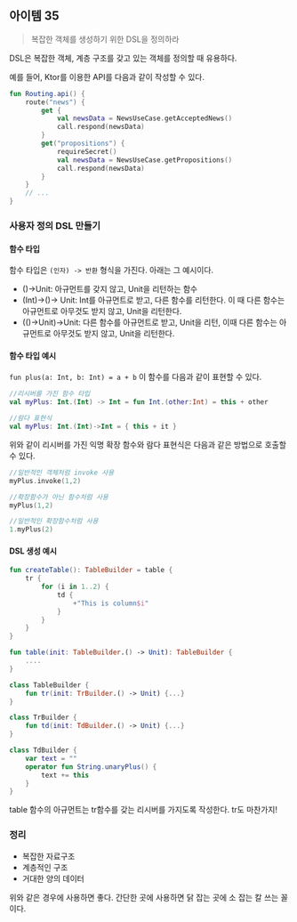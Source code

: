 ## 아이템 35
> 복잡한 객체를 생성하기 위한 DSL을 정의하라

DSL은 복잡한 객체, 계층 구조를 갖고 있는 객체를 정의할 때 유용하다.

예를 들어, Ktor를 이용한 API를 다음과 같이 작성할 수 있다.

```kotlin
fun Routing.api() {
    route("news") {
        get {
            val newsData = NewsUseCase.getAcceptedNews()
            call.respond(newsData)
        }
        get("propositions") {
            requireSecret()
            val newsData = NewsUseCase.getPropositions()
            call.respond(newsData)
        }
    }
    // ...
}
```

### 사용자 정의 DSL 만들기


#### 함수 타입
함수 타입은 `(인자) -> 반환` 형식을 가진다. 아래는 그 예시이다.

* ()->Unit: 아규먼트를 갖지 않고, Unit을 리턴하는 함수
* (Int)->()-> Unit: Int를 아규먼트로 받고, 다른 함수를 리턴한다. 이 때 다른 함수는 아규먼트로 아무것도 받지 않고, Unit을 리턴한다.
* (()->Unit)->Unit: 다른 함수를 아규먼트로 받고, Unit을 리턴, 이때 다른 함수는 아규먼트로 아무것도 받지 않고, Unit을 리턴한다.

#### 함수 타입 예시
`fun plus(a: Int, b: Int) = a + b` 이 함수를 다음과 같이 표현할 수 있다.


```kotlin
//리시버를 가진 함수 타입
val myPlus: Int.(Int) -> Int = fun Int.(other:Int) = this + other

//람다 표현식
val myPlus: Int.(Int)->Int = { this + it }
```

위와 같이 리시버를 가진 익명 확장 함수와 람다 표현식은 다음과 같은 방법으로 호출할 수 있다.

```kotlin
//일반적인 객체처럼 invoke 사용
myPlus.invoke(1,2)

//확장함수가 아닌 함수처럼 사용
myPlus(1,2)

//일반적인 확장함수처럼 사용
1.myPlus(2)
```

#### DSL 생성 예시

```kotlin
fun createTable(): TableBuilder = table {
    tr {
        for (i in 1..2) {
            td {
                +"This is column$i"
            }
        }
    }
}

fun table(init: TableBuilder.() -> Unit): TableBuilder {
    ....
}

class TableBuilder {
    fun tr(init: TrBuilder.() -> Unit) {...}
}

class TrBuilder {
    fun td(init: TdBuilder.() -> Unit) {...}
}

class TdBuilder {
    var text = ""
    operator fun String.unaryPlus() {
        text += this
    }
}
```

table 함수의 아규먼트는 tr함수를 갖는 리시버를 가지도록 작성한다. tr도 마찬가지!
### 정리
* 복잡한 자료구조
* 계층적인 구조
* 거대한 양의 데이터

위와 같은 경우에 사용하면 좋다. 간단한 곳에 사용하면 닭 잡는 곳에 소 잡는 칼 쓰는 꼴이다.
